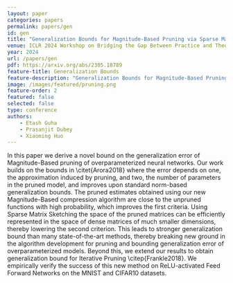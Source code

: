 ```yaml
---
layout: paper
categories: papers
permalink: papers/gen
id: gen
title: "Generalization Bounds for Magnitude-Based Pruning via Sparse Matrix Sketching"
venue: ICLR 2024 Workshop on Bridging the Gap Between Practice and Theory in Deep Learning
year: 2024
url: /papers/gen
pdf: https://arxiv.org/abs/2305.18789
feature-title: Generalization Bounds
feature-description: "Generalization Bounds for Magnitude-Based Pruning via Sparse Matrix Sketching"
image: /images/featured/pruning.png
feature-order: 2
featured: false
selected: false
type: conference
authors:
    - Etash Guha
    - Prasanjit Dubey
    - Xiaoming Huo
---
```

In this paper we derive a novel bound on the generalization error of Magnitude-Based pruning of overparameterized neural networks. Our work builds on the bounds in \citet{Arora2018} where the error depends on one, the approximation induced by pruning, and two, the number of parameters in the pruned model, and improves upon standard norm-based generalization bounds. The pruned estimates obtained using our new Magnitude-Based compression algorithm are close to the unpruned functions with high probability, which improves the first criteria. Using Sparse Matrix Sketching the space of the pruned matrices can be efficiently represented in the space of dense matrices of much smaller dimensions, thereby lowering the second criterion. This leads to stronger generalization bound than many state-of-the-art methods, thereby breaking new ground in the algorithm development for pruning and bounding generalization error of overparameterized models. Beyond this, we extend our results to obtain generalization bound for Iterative Pruning \citep{Frankle2018}. We empirically verify the success of this new method on ReLU-activated Feed Forward Networks on the MNIST and CIFAR10 datasets.
